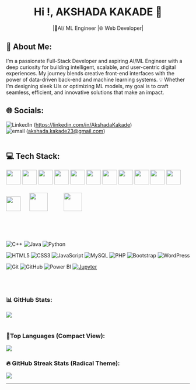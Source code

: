 <!-- READ.ME --->
<h1 align="center"> Hi !, AKSHADA KAKADE 👋 </h1>
<p align="center"> |🤖AI/ ML Engineer |🌐 Web Developer| </p>


## 💫 About Me:
I’m a passionate Full-Stack Developer and aspiring AI/ML Engineer with a deep curiosity for building intelligent, scalable, and user-centric digital experiences. 
My journey blends creative front-end interfaces with the power of data-driven back-end and machine learning systems.
💡 Whether I’m designing sleek UIs or optimizing ML models, my goal is to craft seamless, efficient, and innovative solutions that make an impact.


## 🌐 Socials:
![LinkedIn](https://img.shields.io/badge/LinkedIn-%230077B5.svg?logo=linkedin&logoColor=white) (https://linkedin.com/in/AkshadaKakade)<br>
![email](https://img.shields.io/badge/Email-D14836?logo=gmail&logoColor=white) (akshada.kakade23@gmail.com)<br><br>


## 💻 Tech Stack:

<p align="left">
  <img src="https://cdn.jsdelivr.net/gh/devicons/devicon/icons/cplusplus/cplusplus-original.svg" height="40"/>
  <img src="https://cdn.jsdelivr.net/gh/devicons/devicon/icons/java/java-original.svg" height="40"/>
  <img src="https://cdn.jsdelivr.net/gh/devicons/devicon/icons/python/python-original.svg" height="40"/>
  <img src="https://cdn.jsdelivr.net/gh/devicons/devicon/icons/html5/html5-original.svg" height="40"/>
  <img src="https://cdn.jsdelivr.net/gh/devicons/devicon/icons/css3/css3-original.svg" height="40"/>
  <img src="https://cdn.jsdelivr.net/gh/devicons/devicon/icons/javascript/javascript-original.svg" height="40"/>
  <img src="https://cdn.jsdelivr.net/gh/devicons/devicon/icons/mysql/mysql-original.svg" height="40"/>
  <img src="https://cdn.jsdelivr.net/gh/devicons/devicon/icons/php/php-original.svg" height="40"/>
  <img src="https://cdn.jsdelivr.net/gh/devicons/devicon/icons/bootstrap/bootstrap-original.svg" height="40"/>
  <img src="https://cdn.jsdelivr.net/gh/devicons/devicon/icons/wordpress/wordpress-original.svg" height="40"/>
  <img src="https://cdn.jsdelivr.net/gh/devicons/devicon/icons/git/git-original.svg" height="40"/>
  <img src="https://cdn.jsdelivr.net/gh/devicons/devicon/icons/github/github-original.svg" height="40"/>
  <!-- Power BI -->
  <img src="https://upload.wikimedia.org/wikipedia/commons/c/cf/New_Power_BI_Logo.svg" height="50" style="padding:20px;"/>

  <!-- Jupyter -->
  <img src="https://upload.wikimedia.org/wikipedia/commons/3/38/Jupyter_logo.svg" height="50" style="padding:20px;"/>
</p>
<br>
<br>

![C++](https://img.shields.io/badge/c++-%2300599C.svg?style=for-the-badge&logo=c%2B%2B&logoColor=white)
![Java](https://img.shields.io/badge/java-%23ED8B00.svg?style=for-the-badge&logo=openjdk&logoColor=white) 
![Python](https://img.shields.io/badge/python-3670A0?style=for-the-badge&logo=python&logoColor=ffdd54)<br>




![HTML5](https://img.shields.io/badge/html5-%23E34F26.svg?style=for-the-badge&logo=html5&logoColor=white) ![CSS3](https://img.shields.io/badge/css3-%231572B6.svg?style=for-the-badge&logo=css3&logoColor=white)
![JavaScript](https://img.shields.io/badge/javascript-%23323330.svg?style=for-the-badge&logo=javascript&logoColor=%23F7DF1E) 
![MySQL](https://img.shields.io/badge/mysql-4479A1.svg?style=for-the-badge&logo=mysql&logoColor=white)
![PHP](https://img.shields.io/badge/php-%23777BB4.svg?style=for-the-badge&logo=php&logoColor=white)
![Bootstrap](https://img.shields.io/badge/bootstrap-%238511FA.svg?style=for-the-badge&logo=bootstrap&logoColor=white) 
![WordPress](https://img.shields.io/badge/WordPress-%23117AC9.svg?style=for-the-badge&logo=WordPress&logoColor=white) 
<!---![TensorFlow](https://img.shields.io/badge/TensorFlow-%23FF6F00.svg?style=for-the-badge&logo=TensorFlow&logoColor=white) 
![Pandas](https://img.shields.io/badge/pandas-%23150458.svg?style=for-the-badge&logo=pandas&logoColor=white) 
![NumPy](https://img.shields.io/badge/numpy-%23013243.svg?style=for-the-badge&logo=numpy&logoColor=white) 
![scikit-learn](https://img.shields.io/badge/scikit--learn-%23F7931E.svg?style=for-the-badge&logo=scikit-learn&logoColor=white)
![Matplotlib](https://img.shields.io/badge/Matplotlib-%23ffffff.svg?style=for-the-badge&logo=Matplotlib&logoColor=black)-->
![Git](https://img.shields.io/badge/git-%23F05033.svg?style=for-the-badge&logo=git&logoColor=white) 
![GitHub](https://img.shields.io/badge/github-%23121011.svg?style=for-the-badge&logoColor=white)
![Power BI](https://img.shields.io/badge/Power%20BI-F2C811?style=for-the-badge&logo=powerbi&logoColor=black)
[![Jupyter](https://img.shields.io/badge/-Jupyter-F37626?style=for-the-badge&logo=jupyter&logoColor=white&label=)](https://jupyter.org/)


<br><br>
### 📊 GitHub Stats:

![](https://github-readme-stats.vercel.app/api?username=akshadakakade-27&theme=radical&hide_border=false&count_private=true)<br/>
<br>
### 📌**Top Languages (Compact View):**
![](https://nirzak-streak-stats.vercel.app/?user=akshadakakade-27&theme=radical&hide_border=false)<br/>
### 🔥 **GitHub Streak Stats (Radical Theme)**:
![](https://github-readme-stats.vercel.app/api/top-langs/?username=akshadakakade-27&theme=radical&hide_border=false&include_all_commits=false&count_private=false&layout=compact)

---




